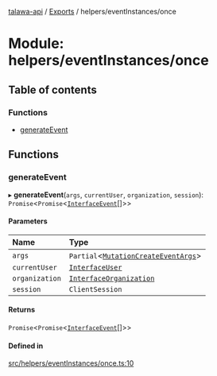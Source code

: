 [talawa-api](../README.md) / [Exports](../modules.md) / helpers/eventInstances/once

# Module: helpers/eventInstances/once

## Table of contents

### Functions

- [generateEvent](helpers_eventInstances_once.md#generateevent)

## Functions

### generateEvent

▸ **generateEvent**(`args`, `currentUser`, `organization`, `session`): `Promise`\<`Promise`\<[`InterfaceEvent`](../interfaces/models_Event.InterfaceEvent.md)[]\>\>

#### Parameters

| Name | Type |
| :------ | :------ |
| `args` | `Partial`\<[`MutationCreateEventArgs`](types_generatedGraphQLTypes.md#mutationcreateeventargs)\> |
| `currentUser` | [`InterfaceUser`](../interfaces/models_User.InterfaceUser.md) |
| `organization` | [`InterfaceOrganization`](../interfaces/models_Organization.InterfaceOrganization.md) |
| `session` | `ClientSession` |

#### Returns

`Promise`\<`Promise`\<[`InterfaceEvent`](../interfaces/models_Event.InterfaceEvent.md)[]\>\>

#### Defined in

[src/helpers/eventInstances/once.ts:10](https://github.com/PalisadoesFoundation/talawa-api/blob/3677888/src/helpers/eventInstances/once.ts#L10)
